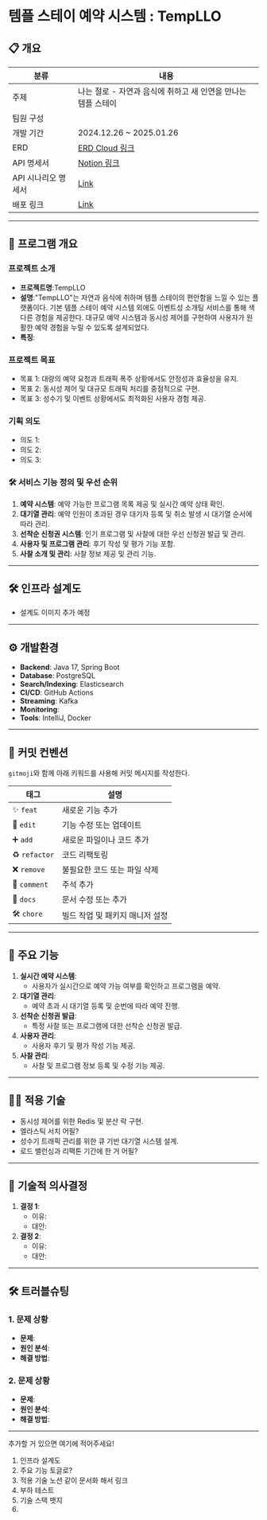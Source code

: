 # 템플 스테이 예약 시스템 : TempLLO

## 📋 개요
| 분류       | 내용                                                                                              |
|------------|---------------------------------------------------------------------------------------------------|
| 주제       | 나는 절로 - 자연과 음식에 취하고 새 인연을 만나는 템플 스테이                                                  |
| 팀원 구성  |                                                                                                   |
| 개발 기간  | 2024.12.26 ~ 2025.01.26                                                                            |
| ERD        | [ERD Cloud 링크](https://www.erdcloud.com/d/YBvebiBbk6LjsEBCu)                                  |
| API 명세서 | [Notion 링크](https://www.notion.so/teamsparta/API-28a4059cc855459ab9cd510607efa318)       |
| API 시나리오 명세서 | [Link]()                                                                                 |
| 배포 링크  | [Link]() |

---

## 📌 프로그램 개요
### 프로젝트 소개
- **프로젝트명**:TempLLO
- **설명**:"TempLLO"는 자연과 음식에 취하며 템플 스테이의 편안함을 느낄 수 있는 플랫폼이다.
  기본 템플 스테이 예약 시스템 외에도 이벤트성 소개팅 서비스를 통해 색다른 경험을 제공한다.
  대규모 예약 시스템과 동시성 제어를 구현하여 사용자가 원활한 예약 경험을 누릴 수 있도록 설계되었다. 
- **특징**:

### 프로젝트 목표
- 목표 1: 대량의 예약 요청과 트래픽 폭주 상황에서도 안정성과 효율성을 유지.
- 목표 2: 동시성 제어 및 대규모 트래픽 처리를 중점적으로 구현.
- 목표 3: 성수기 및 이벤트 상황에서도 최적화된 사용자 경험 제공.


### 기획 의도
- 의도 1:
- 의도 2:
- 의도 3:

### 🛠️ 서비스 기능 정의 및 우선 순위
1. **예약 시스템**: 예약 가능한 프로그램 목록 제공 및 실시간 예약 상태 확인.
2. **대기열 관리**: 예약 인원이 초과된 경우 대기자 등록 및 취소 발생 시 대기열 순서에 따라 관리.
3. **선착순 신청권 시스템**: 인기 프로그램 및 사찰에 대한 우선 신청권 발급 및 관리.
4. **사용자 및 프로그램 관리**: 후기 작성 및 평가 기능 포함.
5. **사찰 소개 및 관리**: 사찰 정보 제공 및 관리 기능.

---

## 🛠️ 인프라 설계도
- 설계도 이미지 추가 예정

---

## ⚙️ 개발환경
- **Backend**: Java 17, Spring Boot
- **Database**: PostgreSQL
- **Search/Indexing**: Elasticsearch
- **CI/CD**: GitHub Actions
- **Streaming**: Kafka
- **Monitoring**: 
- **Tools**: IntelliJ, Docker

---


## 🔖 커밋 컨벤션
`gitmoji`와 함께 아래 키워드를 사용해 커밋 메시지를 작성한다.

| 태그        | 설명                                     |
|-------------|------------------------------------------|
| ✨ `feat`   | 새로운 기능 추가                          |
| 🔧 `edit`   | 기능 수정 또는 업데이트                   |
| ➕ `add`    | 새로운 파일이나 코드 추가                 |
| ♻️ `refactor` | 코드 리팩토링                             |
| ❌ `remove` | 불필요한 코드 또는 파일 삭제              |
| 💬 `comment`| 주석 추가                                 |
| 📄 `docs`   | 문서 수정 또는 추가                       |
| 🛠️ `chore`  | 빌드 작업 및 패키지 매니저 설정            |


---


## 🚀 주요 기능
1. **실시간 예약 시스템**:
   - 사용자가 실시간으로 예약 가능 여부를 확인하고 프로그램을 예약.
2. **대기열 관리**:
   - 예약 초과 시 대기열 등록 및 순번에 따라 예약 진행.
3. **선착순 신청권 발급**:
   - 특정 사찰 또는 프로그램에 대한 선착순 신청권 발급.
4. **사용자 관리**:
   - 사용자 후기 및 평가 작성 기능 제공.
5. **사찰 관리**:
   - 사찰 및 프로그램 정보 등록 및 수정 기능 제공.

---

## 🧑‍💻 적용 기술
- 동시성 제어를 위한 Redis 및 분산 락 구현.
- 엘라스틱 서치 어필?
- 성수기 트래픽 관리를 위한 큐 기반 대기열 시스템 설계.
- 로드 밸런싱과 리팩톤 기간에 한 거 어필?
---

## 📌 기술적 의사결정
1. **결정 1**:
   - 이유:
   - 대안:
2. **결정 2**:
   - 이유:
   - 대안:

---

## 🛠️ 트러블슈팅
### 1. 문제 상황
- **문제**:
- **원인 분석**:
- **해결 방법**:

### 2. 문제 상황
- **문제**:
- **원인 분석**:
- **해결 방법**:

----
추가할 거 있으면 여기에 적어주세요!
1. 인프라 설계도
2. 주요 기능 토글로?
3. 적용 기술 노션 같이 문서화 해서 링크
4. 부하 테스트
5. 기술 스택 뱃지
6. 
